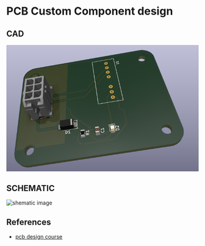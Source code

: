 # PCB Custom Component design
## CAD
![CAD image](docs/poster_image.png)

## SCHEMATIC
![shematic image](docs/schematic_image.png)

## References
- [pcb design course](https://michaleruppe.com/learning/pcb-design-in-kicad-beginner-course/)

